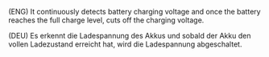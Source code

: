 (ENG)   It continuously detects battery charging voltage and once the battery reaches the full charge level, cuts off the charging voltage.

(DEU)   Es erkennt die Ladespannung des Akkus und sobald der Akku den vollen Ladezustand erreicht hat, wird die Ladespannung abgeschaltet.



